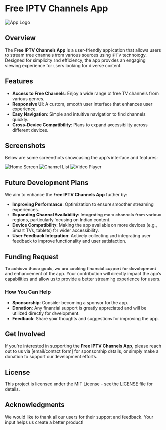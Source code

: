 
# Free IPTV Channels App

![App Logo](path/to/logo.png) <!-- Replace with your app logo path -->

## Overview

The **Free IPTV Channels App** is a user-friendly application that allows users to stream free channels from various sources using IPTV technology. Designed for simplicity and efficiency, the app provides an engaging viewing experience for users looking for diverse content.

## Features

- **Access to Free Channels**: Enjoy a wide range of free TV channels from various genres.
- **Responsive UI**: A custom, smooth user interface that enhances user experience.
- **Easy Navigation**: Simple and intuitive navigation to find channels quickly.
- **Cross-Device Compatibility**: Plans to expand accessibility across different devices.

## Screenshots

Below are some screenshots showcasing the app's interface and features:

![Home Screen](path/to/screenshot1.png) <!-- Replace with actual screenshot path -->
![Channel List](path/to/screenshot2.png) <!-- Replace with actual screenshot path -->
![Video Player](path/to/screenshot3.png) <!-- Replace with actual screenshot path -->

## Future Development Plans

We aim to enhance the **Free IPTV Channels App** further by:

- **Improving Performance**: Optimization to ensure smoother streaming experiences.
- **Expanding Channel Availability**: Integrating more channels from various regions, particularly focusing on Indian content.
- **Device Compatibility**: Making the app available on more devices (e.g., Smart TVs, tablets) for wider accessibility.
- **User Feedback Integration**: Actively collecting and integrating user feedback to improve functionality and user satisfaction.

## Funding Request

To achieve these goals, we are seeking financial support for development and enhancement of the app. Your contribution will directly impact the app’s capabilities and allow us to provide a better streaming experience for users. 

### How You Can Help

- **Sponsorship**: Consider becoming a sponsor for the app.
- **Donation**: Any financial support is greatly appreciated and will be utilized directly for development.
- **Feedback**: Share your thoughts and suggestions for improving the app.

## Get Involved

If you're interested in supporting the **Free IPTV Channels App**, please reach out to us via [email/contact form] for sponsorship details, or simply make a donation to support our development efforts.

## License

This project is licensed under the MIT License - see the [LICENSE](LICENSE) file for details.

## Acknowledgments

We would like to thank all our users for their support and feedback. Your input helps us create a better product!
